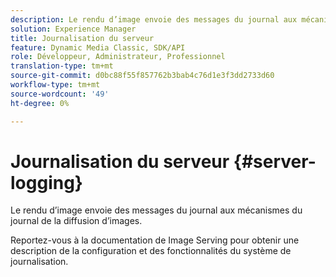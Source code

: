 ```yaml
---
description: Le rendu d’image envoie des messages du journal aux mécanismes du journal de la diffusion d’images.
solution: Experience Manager
title: Journalisation du serveur
feature: Dynamic Media Classic, SDK/API
role: Développeur, Administrateur, Professionnel
translation-type: tm+mt
source-git-commit: d0bc88f55f857762b3bab4c76d1e3f3dd2733d60
workflow-type: tm+mt
source-wordcount: '49'
ht-degree: 0%

---
```



# Journalisation du serveur {#server-logging}

Le rendu d’image envoie des messages du journal aux mécanismes du journal de la diffusion d’images.

Reportez-vous à la documentation de Image Serving pour obtenir une description de la configuration et des fonctionnalités du système de journalisation.
